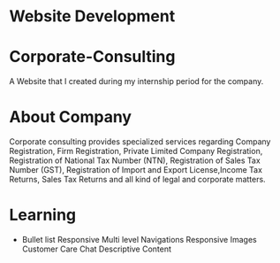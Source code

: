 # Website Development

# Corporate-Consulting
A Website that I created during my internship period for the company.

# About Company 
Corporate consulting provides specialized services regarding Company Registration, Firm Registration, Private Limited Company Registration, Registration of National Tax Number (NTN), Registration of Sales Tax Number (GST), Registration of Import and Export License,Income Tax Returns, Sales Tax Returns and all kind of legal and corporate matters.

# Learning

* Bullet list 
Responsive
Multi level Navigations
Responsive Images
Customer Care Chat
Descriptive Content
